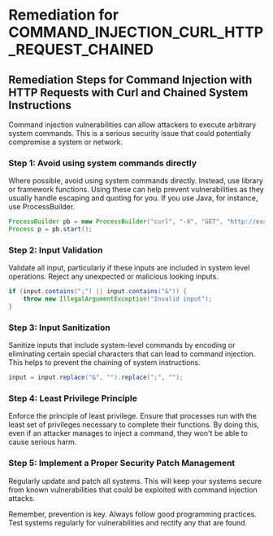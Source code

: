 # Remediation for COMMAND_INJECTION_CURL_HTTP_REQUEST_CHAINED

## Remediation Steps for Command Injection with HTTP Requests with Curl and Chained System Instructions

Command injection vulnerabilities can allow attackers to execute arbitrary system commands. This is a serious security issue that could potentially compromise a system or network.

### Step 1: Avoid using system commands directly
Where possible, avoid using system commands directly. Instead, use library or framework functions. Using these can help prevent vulnerabilities as they usually handle escaping and quoting for you. If you use Java, for instance, use ProcessBuilder.

```java
ProcessBuilder pb = new ProcessBuilder("curl", "-X", "GET", "http://example.com");
Process p = pb.start();
```

### Step 2: Input Validation
Validate all input, particularly if these inputs are included in system level operations. Reject any unexpected or malicious looking inputs.

```java
if (input.contains(";") || input.contains("&")) {
    throw new IllegalArgumentException("Invalid input");
}
```

### Step 3: Input Sanitization
Sanitize inputs that include system-level commands by encoding or eliminating certain special characters that can lead to command injection. This helps to prevent the chaining of system instructions.

```java
input = input.replace("&", "").replace(";", "");
```

### Step 4: Least Privilege Principle
Enforce the principle of least privilege. Ensure that processes run with the least set of privileges necessary to complete their functions. By doing this, even if an attacker manages to inject a command, they won't be able to cause serious harm.

### Step 5: Implement a Proper Security Patch Management
Regularly update and patch all systems. This will keep your systems secure from known vulnerabilities that could be exploited with command injection attacks.

Remember, prevention is key. Always follow good programming practices. Test systems regularly for vulnerabilities and rectify any that are found.